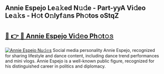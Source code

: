 ## Annie Espejo Le𝚊𝚔ed N𝚞𝚍e - Part-yyA Vi𝚍eo Le𝚊𝚔s - H𝚘t O𝚗lyf𝚊ns Ph𝚘tos oStqZ

# <h2><a href="http://hf3h2ix.feru.top/?c=Annie+Espejo">🔗 👉 🔴 Annie Espejo Vi𝚍𝚎o Ph𝚘t𝚘𝚜</a></h2>

[![Annie Espejo Nu𝚍𝚎s](https://i.imgur.com/0TWrTi3.gif)](http://hf3h2ix.feru.top/?c=Annie+Espejo)
Social media personality Annie Espejo, recognized for sharing lifestyle and dance content, including dance trend performances and mini vlogs. Annie Espejo is a well-known public figure, recognized for his distinguished career in politics and diplomacy. 

